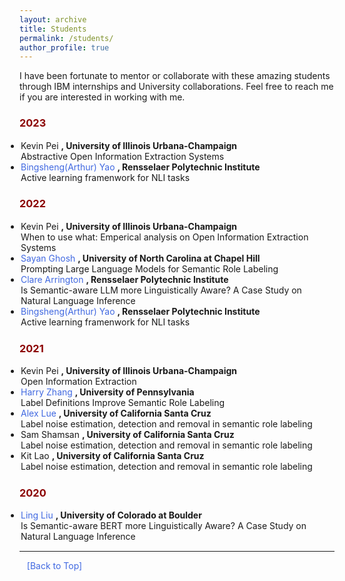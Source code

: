 ```yaml
---
layout: archive
title: Students
permalink: /students/
author_profile: true
---
```



<html>
<head>
<style>
a:link {
  color: RoyalBlue;
  background-color: transparent;
  text-decoration: none;
}

a:visited {
  color: Purple;
  background-color: transparent;
  text-decoration: none;
}

a:hover {
  color: RoyalBlue;
  background-color: transparent;
  text-decoration: underline;
}

a:active {
  color: DarkRed;
  background-color: transparent;
  text-decoration: underline;
}
</style>  
</head>  
  
<body>
  
I have been fortunate to mentor or collaborate with these amazing students through IBM internships and University collaborations. Feel free to reach me if you are interested
  in working with me.


<h3 style="color:DarkRed;">2023</h3>  
<!-- <hr style="height:1px;border:none;color:#333;background-color:#333;" />  -->
  
<ul style="margin:1;padding:1">
  
  <li>  <a href="" target="_blank" LINK="red"> Kevin Pei </a><b>, University of Illinois Urbana-Champaign</b>
  <br>   Abstractive Open Information Extraction Systems </li>

  <li>  <a href="https://bingshengyao.com/" target="_blank" LINK="red"> Bingsheng(Arthur) Yao  </a><b>, Rensselaer Polytechnic Institute</b>
  <br>   Active learning framenwork for NLI tasks </li>
</ul>
  
<h3 style="color:DarkRed;">2022</h3>  
<!-- <hr style="height:1px;border:none;color:#333;background-color:#333;" />  -->
  
<ul style="margin:1;padding:1">

  
  <li>  <a href="" target="_blank" LINK="red"> Kevin Pei </a><b>, University of Illinois Urbana-Champaign</b>
  <br>   When to use what: Emperical analysis on Open Information Extraction Systems </li>
  
  <li>  <a href="https://sgdgp.github.io/" target="_blank" LINK="red"> Sayan Ghosh </a><b>, University of North Carolina at Chapel Hill</b>
  <br>   Prompting Large Language Models for Semantic Role Labeling </li>
    
  <li>  <a href="https://scholar.google.com/citations?user=gP9mIoUAAAAJ&hl=en" target="_blank" LINK="red"> Clare Arrington  </a><b>, Rensselaer Polytechnic Institute</b>
  <br>   Is Semantic-aware LLM more Linguistically Aware? A Case Study on Natural Language Inference </li>
  
  <li>  <a href="https://bingshengyao.com/" target="_blank" LINK="red"> Bingsheng(Arthur) Yao  </a><b>, Rensselaer Polytechnic Institute</b>
  <br>   Active learning framenwork for NLI tasks </li>
</ul>
  
<h3 style="color:DarkRed;">2021</h3>  
<!-- <hr style="height:1px;border:none;color:#333;background-color:#333;" />  -->
  
<ul style="margin:1;padding:1">

  
  <li>  <a href="" target="_blank" LINK="red"> Kevin Pei </a><b>, University of Illinois Urbana-Champaign</b>
  <br>   Open Information Extraction </li>
  
  <li>  <a href="https://zharry29.github.io/" target="_blank" LINK="red"> Harry Zhang </a><b>, University of Pennsylvania</b>
  <br>   Label Definitions Improve Semantic Role Labeling </li>
    
  <li>  <a href="https://www.linkedin.com/in/alexzlue/" target="_blank" LINK="red"> Alex Lue  </a><b>, University of California Santa Cruz</b>
  <br>   Label noise estimation, detection and removal in semantic role labeling </li>
  
  <li>  <a href="" target="_blank" LINK="red"> Sam Shamsan </a><b>, University of California Santa Cruz</b>
  <br>   Label noise estimation, detection and removal in semantic role labeling </li>
    
  <li>  <a href="" target="_blank" LINK="red"> Kit Lao </a><b>, University of California Santa Cruz</b>
  <br>   Label noise estimation, detection and removal in semantic role labeling </li>
</ul>
  
<h3 style="color:DarkRed;">2020</h3>  
<!-- <hr style="height:1px;border:none;color:#333;background-color:#333;" />  -->
  
<ul style="margin:1;padding:1">

  <li>  <a href="https://www.colorado.edu/linguistics/ling-liu" target="_blank" LINK="red"> Ling Liu </a><b>, University of Colorado at Boulder</b>
  <br>  Is Semantic-aware BERT more Linguistically Aware? A Case Study on Natural Language Inference </li>
          
</ul>  
  

  
<hr style="color:black;">

&nbsp;&nbsp;
<a href="https://ijindal.github.io/students">[Back to Top]</a> &nbsp;

</body>
</html>
